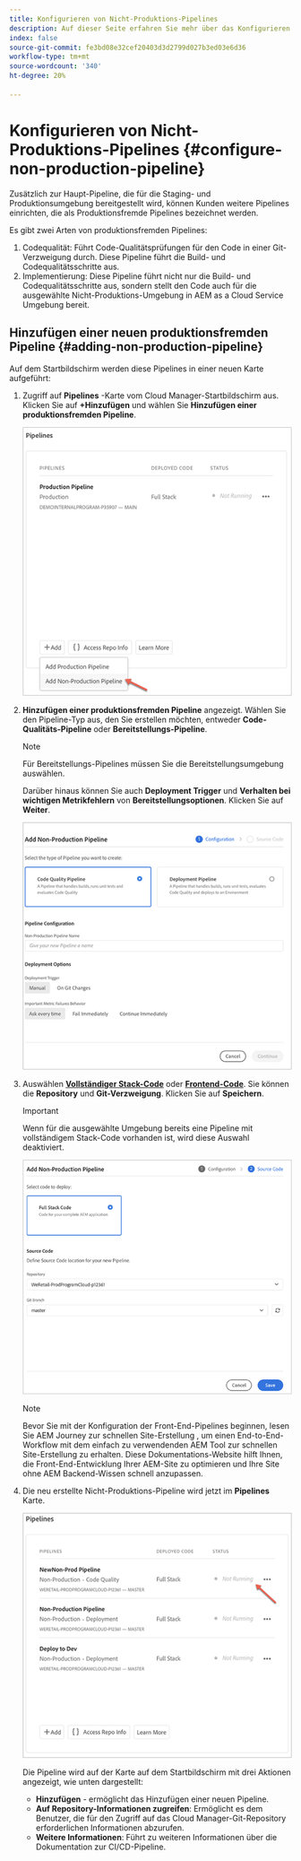 ```yaml
---
title: Konfigurieren von Nicht-Produktions-Pipelines
description: Auf dieser Seite erfahren Sie mehr über das Konfigurieren einer produktionsfremden Pipeline in Cloud Manager
index: false
source-git-commit: fe3bd08e32cef20403d3d2799d027b3ed03e6d36
workflow-type: tm+mt
source-wordcount: '340'
ht-degree: 20%

---
```



# Konfigurieren von Nicht-Produktions-Pipelines {#configure-non-production-pipeline}

Zusätzlich zur Haupt-Pipeline, die für die Staging- und Produktionsumgebung bereitgestellt wird, können Kunden weitere Pipelines einrichten, die als Produktionsfremde Pipelines bezeichnet werden.

Es gibt zwei Arten von produktionsfremden Pipelines:

1. Codequalität: Führt Code-Qualitätsprüfungen für den Code in einer Git-Verzweigung durch. Diese Pipeline führt die Build- und Codequalitätsschritte aus.
1. Implementierung: Diese Pipeline führt nicht nur die Build- und Codequalitätsschritte aus, sondern stellt den Code auch für die ausgewählte Nicht-Produktions-Umgebung in AEM as a Cloud Service Umgebung bereit.

## Hinzufügen einer neuen produktionsfremden Pipeline {#adding-non-production-pipeline}

Auf dem Startbildschirm werden diese Pipelines in einer neuen Karte aufgeführt:

1. Zugriff auf **Pipelines** -Karte vom Cloud Manager-Startbildschirm aus. Klicken Sie auf **+Hinzufügen** und wählen Sie **Hinzufügen einer produktionsfremden Pipeline**.

   ![](/help/implementing/cloud-manager/assets/configure-pipeline/nonprod-pipeline-add1.png)

1. **Hinzufügen einer produktionsfremden Pipeline**  angezeigt. Wählen Sie den Pipeline-Typ aus, den Sie erstellen möchten, entweder **Code-Qualitäts-Pipeline** oder **Bereitstellungs-Pipeline**.

   >[!NOTE]
   >Für Bereitstellungs-Pipelines müssen Sie die Bereitstellungsumgebung auswählen.

   Darüber hinaus können Sie auch **Deployment Trigger** und **Verhalten bei wichtigen Metrikfehlern** von **Bereitstellungsoptionen**. Klicken Sie auf **Weiter**.

   ![](/help/implementing/cloud-manager/assets/configure-pipeline/nonprod-pipeline-add2.png)

1. Auswählen **[Vollständiger Stack-Code](/help/implementing/cloud-manager/configuring-pipelines/introduction-ci-cd-pipelines.md#full-stack-pipeline)** oder **[Frontend-Code](/help/implementing/cloud-manager/configuring-pipelines/introduction-ci-cd-pipelines.md#front-end)**. Sie können die **Repository** und **Git-Verzweigung**. Klicken Sie auf **Speichern**.

   >[!IMPORTANT]
   >Wenn für die ausgewählte Umgebung bereits eine Pipeline mit vollständigem Stack-Code vorhanden ist, wird diese Auswahl deaktiviert.

   ![](/help/implementing/cloud-manager/assets/configure-pipeline/nonprod-pipeline-add3.png)

   >[!NOTE]
   >Bevor Sie mit der Konfiguration der Front-End-Pipelines beginnen, lesen Sie AEM Journey zur schnellen Site-Erstellung , um einen End-to-End-Workflow mit dem einfach zu verwendenden AEM Tool zur schnellen Site-Erstellung zu erhalten. Diese Dokumentations-Website hilft Ihnen, die Front-End-Entwicklung Ihrer AEM-Site zu optimieren und Ihre Site ohne AEM Backend-Wissen schnell anzupassen.

1. Die neu erstellte Nicht-Produktions-Pipeline wird jetzt im **Pipelines** Karte.

   ![](/help/implementing/cloud-manager/assets/configure-pipeline/nonprod-pipeline-add4.png)


   Die Pipeline wird auf der Karte auf dem Startbildschirm mit drei Aktionen angezeigt, wie unten dargestellt:

   * **Hinzufügen** - ermöglicht das Hinzufügen einer neuen Pipeline.
   * **Auf Repository-Informationen zugreifen**: Ermöglicht es dem Benutzer, die für den Zugriff auf das Cloud Manager-Git-Repository erforderlichen Informationen abzurufen.
   * **Weitere Informationen**: Führt zu weiteren Informationen über die Dokumentation zur CI/CD-Pipeline.